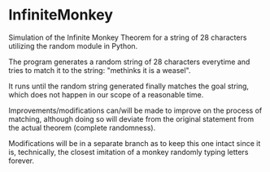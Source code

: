 # InfiniteMonkey

Simulation of the Infinite Monkey Theorem for a string of 28 characters utilizing the random module in Python.

The program generates a random string of 28 characters everytime and tries to match it to the string: "methinks it is a weasel".

It runs until the random string generated finally matches the goal string, which does not happen in our scope of a reasonable time. 

Improvements/modifications can/will be made to improve on the process of matching, although doing so will deviate from the original statement from the actual theorem (complete randomness).

Modifications will be in a separate branch as to keep this one intact since it is, technically, the closest imitation of a monkey randomly typing letters forever.
